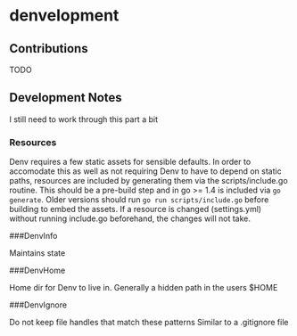 # denvelopment

## Contributions

TODO

## Development Notes

I still need to work through this part a bit

### Resources

Denv requires a few static assets for sensible defaults. In order to accomodate 
this as well as not requiring Denv to have to depend on static paths, resources
are included by generating them via the scripts/include.go routine. This should
be a pre-build step and in go >= 1.4 is included via `go generate`. Older versions
should run `go run scripts/include.go` before building to embed the assets. If
a resource is changed (settings.yml) without running include.go beforehand, the
changes will not take.

###DenvInfo

Maintains state

###DenvHome

Home dir for Denv to live in. Generally a hidden path in the users $HOME

###DenvIgnore

Do not keep file handles that match these patterns
Similar to a .gitignore file

